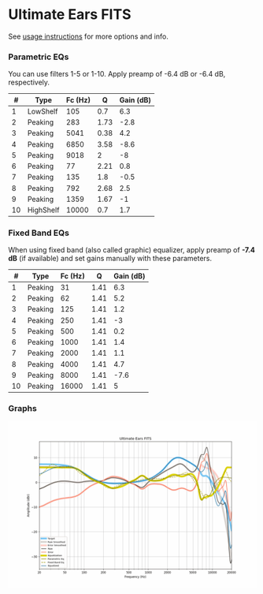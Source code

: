 # Ultimate Ears FITS
See [usage instructions](https://github.com/jaakkopasanen/AutoEq#usage) for more options and info.

### Parametric EQs
You can use filters 1-5 or 1-10. Apply preamp of -6.4 dB or -6.4 dB, respectively.

|   # | Type      |   Fc (Hz) |    Q |   Gain (dB) |
|-----|-----------|-----------|------|-------------|
|   1 | LowShelf  |       105 | 0.7  |         6.3 |
|   2 | Peaking   |       283 | 1.73 |        -2.8 |
|   3 | Peaking   |      5041 | 0.38 |         4.2 |
|   4 | Peaking   |      6850 | 3.58 |        -8.6 |
|   5 | Peaking   |      9018 | 2    |        -8   |
|   6 | Peaking   |        77 | 2.21 |         0.8 |
|   7 | Peaking   |       135 | 1.8  |        -0.5 |
|   8 | Peaking   |       792 | 2.68 |         2.5 |
|   9 | Peaking   |      1359 | 1.67 |        -1   |
|  10 | HighShelf |     10000 | 0.7  |         1.7 |

### Fixed Band EQs
When using fixed band (also called graphic) equalizer, apply preamp of **-7.4 dB** (if available) and set gains manually with these parameters.

|   # | Type    |   Fc (Hz) |    Q |   Gain (dB) |
|-----|---------|-----------|------|-------------|
|   1 | Peaking |        31 | 1.41 |         6.3 |
|   2 | Peaking |        62 | 1.41 |         5.2 |
|   3 | Peaking |       125 | 1.41 |         1.2 |
|   4 | Peaking |       250 | 1.41 |        -3   |
|   5 | Peaking |       500 | 1.41 |         0.2 |
|   6 | Peaking |      1000 | 1.41 |         1.4 |
|   7 | Peaking |      2000 | 1.41 |         1.1 |
|   8 | Peaking |      4000 | 1.41 |         4.7 |
|   9 | Peaking |      8000 | 1.41 |        -7.6 |
|  10 | Peaking |     16000 | 1.41 |         5   |

### Graphs
![](./Ultimate%20Ears%20FITS.png)
